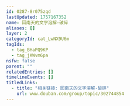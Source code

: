```yaml
---
id: 0287-8r075zqd
lastUpdated: 1757167352
name: 回南天的文字溶解-破碎
aliases: []
layer: 2
categoryId: cat_LwNX9U6m
tagIds:
  - tag_BHaPQ9KP
  - tag_jKWvm6pa
nsfw: false
parent: ""
relatedEntries: []
timelineEvents: []
titledLinks:
  - title: "相关链接: 回南天的文字溶解-破碎"
    url: www.douban.com/group/topic/302744854
---
```


